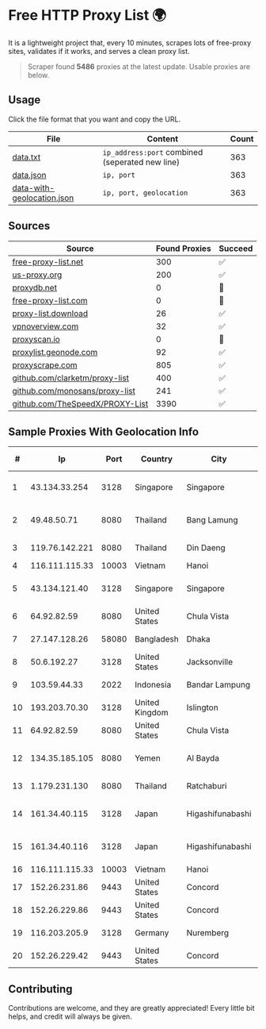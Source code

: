 
# Free HTTP Proxy List 🌍

It is a lightweight project that, every 10 minutes, scrapes lots of free-proxy sites, validates if it works, and serves a clean proxy list.


> Scraper found **5486** proxies at the latest update. Usable proxies are below.

## Usage

Click the file format that you want and copy the URL.


|File|Content|Count|
|----|-------|-----|
|[data.txt](https://raw.githubusercontent.com/themiralay/Proxy-List-World/master/data.txt)|`ip_address:port` combined (seperated new line)|363|
|[data.json](https://raw.githubusercontent.com/themiralay/Proxy-List-World/master/data.json)|`ip, port`|363|
|[data-with-geolocation.json](https://raw.githubusercontent.com/themiralay/Proxy-List-World/master/data-with-geolocation.json)|`ip, port, geolocation`|363|

## Sources

|Source|Found Proxies|Succeed|
|------|-------------|-------|
|[free-proxy-list.net](https://free-proxy-list.net)|300|✅|
|[us-proxy.org](https://www.us-proxy.org)|200|✅|
|[proxydb.net](http://proxydb.net)|0|🚫|
|[free-proxy-list.com](https://free-proxy-list.com/?page=&port=&type%5B%5D=http&type%5B%5D=https&up_time=0&search=Search)|0|🚫|
|[proxy-list.download](https://www.proxy-list.download/HTTP)|26|✅|
|[vpnoverview.com](https://vpnoverview.com/privacy/anonymous-browsing/free-proxy-servers)|32|✅|
|[proxyscan.io](https://www.proxyscan.io)|0|🚫|
|[proxylist.geonode.com](https://proxylist.geonode.com/api/proxy-list?limit=300&page=1&sort_by=lastChecked&sort_type=desc&protocols=http,https)|92|✅|
|[proxyscrape.com](https://api.proxyscrape.com/v2/?request=displayproxies&protocol=http&timeout=10000&country=all&ssl=all&anonymity=all)|805|✅|
|[github.com/clarketm/proxy-list](https://raw.githubusercontent.com/clarketm/proxy-list/master/proxy-list-raw.txt)|400|✅|
|[github.com/monosans/proxy-list](https://raw.githubusercontent.com/monosans/proxy-list/main/proxies/http.txt)|241|✅|
|[github.com/TheSpeedX/PROXY-List](https://raw.githubusercontent.com/TheSpeedX/PROXY-List/master/http.txt)|3390|✅|


## Sample Proxies With Geolocation Info

|#|Ip|Port|Country|City|Internet Service Provider|
|-|--|----|-------|----|-------------------------|
|1|43.134.33.254|3128|Singapore|Singapore|Shenzhen Tencent Computer Systems Company Limited|
|2|49.48.50.71|8080|Thailand|Bang Lamung|Triple T Broadband Public Company Limited|
|3|119.76.142.221|8080|Thailand|Din Daeng|True Internet Co., Ltd.|
|4|116.111.115.33|10003|Vietnam|Hanoi|Viettel Corporation|
|5|43.134.121.40|3128|Singapore|Singapore|Shenzhen Tencent Computer Systems Company Limited|
|6|64.92.82.59|8080|United States|Chula Vista|Momentum Telecom, Inc.|
|7|27.147.128.26|58080|Bangladesh|Dhaka|Link3 Technologies Limited|
|8|50.6.192.27|3128|United States|Jacksonville|Network Solutions, LLC|
|9|103.59.44.33|2022|Indonesia|Bandar Lampung|PT INDONESIA TRANS NETWORK|
|10|193.203.70.30|3128|United Kingdom|Islington|Sohonet Ripe|
|11|64.92.82.59|8080|United States|Chula Vista|Momentum Telecom, Inc.|
|12|134.35.185.105|8080|Yemen|Al Bayda|Public Telecommunication Corporation|
|13|1.179.231.130|8080|Thailand|Ratchaburi|TOT Public Company Limited|
|14|161.34.40.115|3128|Japan|Higashifunabashi|NTT PC Communications, Inc.|
|15|161.34.40.116|3128|Japan|Higashifunabashi|NTT PC Communications, Inc.|
|16|116.111.115.33|10003|Vietnam|Hanoi|Viettel Corporation|
|17|152.26.231.86|9443|United States|Concord|MCNC|
|18|152.26.229.86|9443|United States|Concord|MCNC|
|19|116.203.205.9|3128|Germany|Nuremberg|Hetzner Online GmbH|
|20|152.26.229.42|9443|United States|Concord|MCNC|



## Contributing

Contributions are welcome, and they are greatly appreciated! Every
little bit helps, and credit will always be given.

